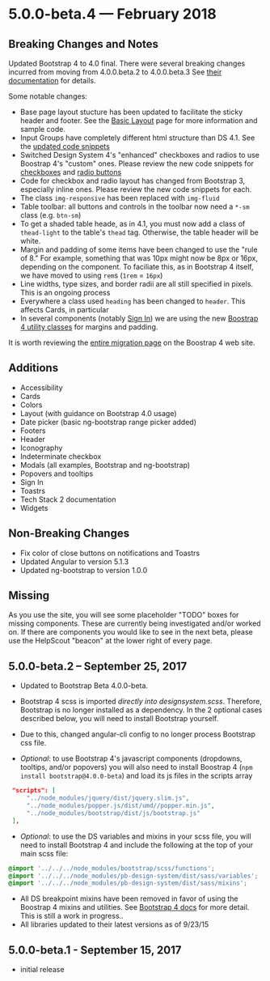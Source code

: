 # 5.0.0-beta.4 — February 2018

## Breaking Changes and Notes

Updated Bootstrap 4 to 4.0 final. There were several breaking changes incurred from moving from 4.0.0.beta.2 to 4.0.0.beta.3 See [their documentation](https://getbootstrap.com/docs/4.0/migration/#beta-3-changes) for details.

Some notable changes:

* Base page layout stucture has been updated to facilitate the sticky header and footer. See the [Basic Layout](https://ng.designsystem.pitneycloud.com/web/grid) page for more information and sample code.
* Input Groups have completely different html structure than DS 4.1. See the [updated code snippets](https://ng.designsystem.pitneycloud.com/web/inputfields#input-2)
* Switched Design System 4's "enhanced" checkboxes and radios to use Boostrap 4's "custom" ones. Please review the new code snippets for [checkboxes](https://ng.designsystem.pitneycloud.com/web/checkboxes) and [radio buttons](https://ngqa.designsystem.pitneycloud.com/web/radios)
* Code for checkbox and radio layout has changed from Bootstrap 3, especially inline ones. Please review the new code snippets for each.
* The class `img-responsive` has been replaced with `img-fluid`
* Table toolbar: all buttons and controls in the toolbar now need a `*-sm` class (e.g. `btn-sm`)
* To get a shaded table heade, as in 4.1, you must now add a class of `thead-light` to the table's `thead` tag. Otherwise, the table header will be white.
* Margin and padding of some items have been changed to use the "rule of 8." For example, something that was 10px might now be 8px or 16px, depending on the component. To faciliate this, as in Bootstrap 4 itself, we have moved to using `rem`s (`1rem` = `16px`)
* Line widths, type sizes, and border radii are all still specified in pixels. This is an ongoing process
* Everywhere a class used `heading` has been changed to `header`. This affects Cards, in particular
* In several components (notably [Sign In](https://ng.designsystem.pitneycloud.com/web/signinup)) we are using the new [Boostrap 4 utility classes](https://getbootstrap.com/docs/4.0/utilities/spacing/) for margins and padding.

It is worth reviewing the [entire migration page](https://getbootstrap.com/docs/4.0/migration/) on the Boostrap 4 web site.

## Additions

* Accessibility
* Cards
* Colors
* Layout (with guidance on Bootstrap 4.0 usage)
* Date picker (basic ng-bootstrap range picker added)
* Footers
* Header
* Iconography
* Indeterminate checkbox
* Modals (all examples, Bootstrap and ng-bootstrap)
* Popovers and tooltips
* Sign In
* Toastrs
* Tech Stack 2 documentation
* Widgets

## Non-Breaking Changes

* Fix color of close buttons on notifications and Toastrs
* Updated Angular to version 5.1.3
* Updated ng-bootstrap to version 1.0.0

## Missing

As you use the site, you will see some placeholder "TODO" boxes for missing components. These are currently being investigated and/or worked on. If there are components you would like to see in the next beta, please use the HelpScout "beacon" at the lower right of every page.

## 5.0.0-beta.2 – September 25, 2017

- Updated to Bootstrap Beta 4.0.0-beta.

- Bootstrap 4 scss is imported *directly into designsystem.scss*. Therefore, Bootstrap is no longer installed as a dependency.  In the 2 optional cases described below, you will need to install Bootstrap yourself.

- Due to this, changed angular-cli config to no longer process Bootstrap css file. 

- *Optional*: to use Bootstrap 4's javascript components (dropdowns, tooltips, and/or popovers) you will also need to install Boostrap 4 (`npm install bootstrap@4.0.0-beta`) and load its js files in the scripts array

```json
 "scripts": [
     "../node_modules/jquery/dist/jquery.slim.js",
     "../node_modules/popper.js/dist/umd//popper.min.js",
     "../node_modules/bootstrap/dist/js/bootstrap.js"
 ],
```

- *Optional*: to use the DS variables and mixins in your scss file, you will need to install Bootstrap 4 and include the following at the top of your main scss file:

```scss
@import '../../../node_modules/bootstrap/scss/functions';
@import '../../../node_modules/pb-design-system/dist/sass/variables';
@import '../../../node_modules/pb-design-system/dist/sass/mixins';
```

-  All DS breakpoint mixins have been removed in favor of using the Boostrap 4 mixins and utilities.
   See [Bootstrap 4 docs](https://getbootstrap.com/docs/4.0/getting-started/introduction/) for more detail.  This is still a work in progress..
-  All libraries updated to their latest versions as of 9/23/15

## 5.0.0-beta.1 - September 15, 2017

- initial release


